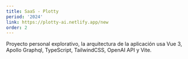 ```yaml
---
title: SaaS - Plotty
period: '2024'
link: https://plotty-ai.netlify.app/new
order: 2
---
```


Proyecto personal explorativo, la arquitectura de la aplicación usa Vue 3, Apollo Graphql, TypeScript, TailwindCSS, OpenAI API y Vite.
